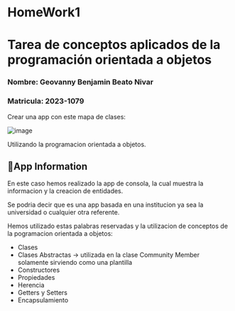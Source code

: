 # HomeWork1
# Tarea de conceptos aplicados de la programación orientada a objetos
<h3>Nombre: Geovanny Benjamin Beato Nivar</h3>
<h3>Matricula: 2023-1079</h3>
Crear una app con este mapa de clases:

![image](https://github.com/user-attachments/assets/12b3da01-b752-40e1-b80e-6c8ff327ea0d)

Utilizando la programacion orientada a objetos.

<h2>🧩App Information</h2>

En este caso hemos realizado la app de consola, la cual muestra la informacion y la creacion de entidades. 


Se podria decir que es una app basada en una institucion ya sea la universidad o cualquier otra referente.

Hemos utilizado estas palabras reservadas y la utilizacion de conceptos de la pogramacion orientada a objetos:
<ul>
  <li>Clases</li>
  <li>Clases Abstractas -> utilizada en la clase Community Member solamente sirviendo como una plantilla</li>
  <li>Constructores</li>
  <li>Propiedades</li>
  <li>Herencia</li>
  <li>Getters y Setters</li>
  <li>Encapsulamiento</li>
</ul>
